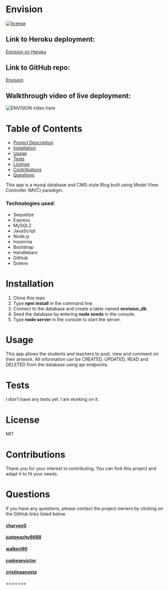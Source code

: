 # Envision

[![license](https://img.shields.io/badge/License-MIT-blue)](https://img.shields.io/badge/License-MIT-blue)

## Link to Heroku deployment:

[Envision on Heroku](https://afternoon-bastion-28646.herokuapp.com/)

## Link to GitHub repo:

[Envision](https://github.com/charvey0/Envision)

## Walkthrough video of live deployment:

![ENVISION video here]()

# Table of Contents

- [Project Description](#project-description)
- [Installation](#installation)
- [Usage](#usage)
- [Tests](#tests)
- [License](#license)
- [Contributions](#contributions)
- [Questions](#questions)

This app is a mysql database and CMS-style Blog built using Model View Controller (MVC) paradigm.

### Technologies used:

- Sequelize
- Express
- MySQL2
- JavaScript
- Node.js
- Insomnia
- Bootstrap
- Handlebars
- GitHub
- Dotenv

# Installation

1.  Clone this repo
2.  Type **npm install** in the command line.
3.  Connect to the database and create a table named **envision_db**.
4.  Seed the database by entering **node seeds** in the console.
5.  Type **node server** in the console to start the server.

# Usage

This app allows the students and teachers to post, view and comment on their artwork. All information can be CREATED, UPDATED, READ and DELETED from the database using api endpoints.

# Tests

I don't have any tests yet. I am working on it.

# License

MIT

# Contributions

Thank you for your interest in contributing. You can fork this project and adapt it to fit your needs.

# Questions

If you have any questions, please contact the project owners by clicking on the GitHub links listed below.

#### [charvey0](https://github.com/charvey0)

#### [justpeachy8688](https://github.com/justpeachy8688)

#### [walkerj90](https://github.com/walkerj90)

#### [codreanvictor](https://github.com/codreanvictor)

#### [cristinaacosta](https://github.com/cristinaacosta)

=======
